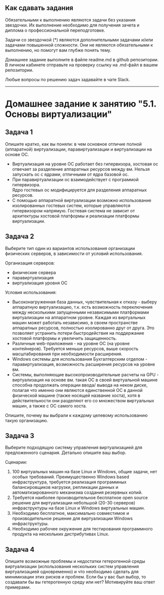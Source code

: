 ## Как сдавать задания

Обязательными к выполнению являются задачи без указания звездочки. Их выполнение необходимо для получения зачета и диплома о профессиональной переподготовке.

Задачи со звездочкой (*) являются дополнительными задачами и/или задачами повышенной сложности. Они не являются обязательными к выполнению, но помогут вам глубже понять тему.

Домашнее задание выполните в файле readme.md в github репозитории. В личном кабинете отправьте на проверку ссылку на .md-файл в вашем репозитории.

Любые вопросы по решению задач задавайте в чате Slack.

----

# Домашнее задание к занятию "5.1. Основы виртуализации"

## Задача 1

Опишите кратко, как вы поняли: в чем основное отличие полной (аппаратной) виртуализации, паравиртуализации и виртуализации на основе ОС.
* Виртуализация на уровне ОС работает без гипервизора, хостовая ос отвечает за разделение аппаратных ресурсов между вм. 
Нельзя запускать ос с ядрами, отличными от ядра базовой ос. 
* При паравиртуализации ос взаимодействует с программой гипервизора.  
Ядро гостевых ос модифицируется для разделения аппаратных ресурсов.   
* С помощью аппаратной виртуализации возможно использование изолированных гостевых систем, которые управляются гипервизором напрямую.
Гостевая система не зависит от архитектуры хостовой платформы и реализации платформы виртуализации.
## Задача 2

Выберите тип один из вариантов использования организации физических серверов, 
в зависимости от условий использования.

Организация серверов:
- физические сервера
- паравиртуализация
- виртуализация уровня ОС

Условия использования:

- Высоконагруженная база данных, чувствительная к отказу - выберу аппаратную виртуализацию, т.к. есть возможность 
переключения между несколькими запущенными независимыми платформами виртуализации на аппаратном уровне. 
Каждая из виртуальных машин может работать независимо, в своем пространстве аппаратных ресурсов, полностью изолированно 
друг от друга. Это позволяет устранить потери быстродействия на поддержание хостовой платформы и увеличить защищенность.
- Различные web-приложения - на уровне ОС (на уровне контейнеров). Требуется меньше ресурсов, выше скорость масштабирования при
необходимости расширения. 
- Windows системы для использования Бухгалтерским отделом - паравиртуализация, возможность расширения ресурсов на уровне вм.  
- Системы, выполняющие высокопроизводительные расчеты на GPU - виртуализация на основе вм. такая ОС в своей виртуальной машине способна продолжать операции ввода/ вывода на неком диске, полагая что именно они являются единственной ОС в данной физической машине (также носящей название хоста), хотя в действительности они разделяют его со множеством виртуальных машин, а также с ОС самого хоста.

Опишите, почему вы выбрали к каждому целевому использованию такую организацию.

## Задача 3

Выберите подходящую систему управления виртуализацией для предложенного сценария. Детально опишите ваш выбор.

Сценарии:

1. 100 виртуальных машин на базе Linux и Windows, общие задачи, нет особых требований. Преимущественно Windows based инфраструктура, требуется реализация программных балансировщиков нагрузки, репликации данных и автоматизированного механизма создания резервных копий.
2. Требуется наиболее производительное бесплатное open source решение для виртуализации небольшой (20-30 серверов) инфраструктуры на базе Linux и Windows виртуальных машин.
3. Необходимо бесплатное, максимально совместимое и производительное решение для виртуализации Windows инфраструктуры.
4. Необходимо рабочее окружение для тестирования программного продукта на нескольких дистрибутивах Linux.

## Задача 4

Опишите возможные проблемы и недостатки гетерогенной среды виртуализации (использования нескольких систем управления виртуализацией одновременно) и что необходимо сделать для минимизации этих рисков и проблем. Если бы у вас был выбор, то создавали бы вы гетерогенную среду или нет? Мотивируйте ваш ответ примерами.
